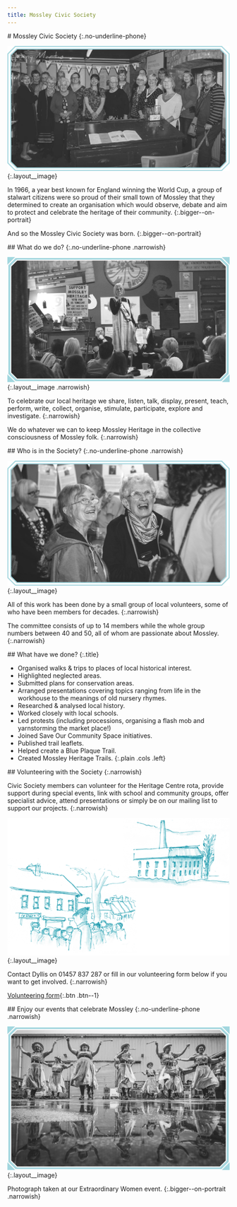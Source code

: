 ```yaml
---
title: Mossley Civic Society
---
```


<section class="section">
<div class="layout--image-right" markdown="1">
# Mossley Civic Society
{:.no-underline-phone}

![A photo of Mossley Civic Society](/images/civic-society/MH_CivicSociety_1_Intro@2x.jpg)
{:.layout__image}

In 1966, a year best known for England winning the World Cup, a group of stalwart citizens were so proud of their small town of Mossley that they determined to create an organisation which would observe, debate and aim to protect and celebrate the heritage of their community.
{:.bigger--on-portrait}

And so the Mossley Civic Society was born.
{:.bigger--on-portrait}
</div>
</section>

<div class="filled">
<section class="section">
<div class="layout--image-left" markdown="1">
## What do we do?
{:.no-underline-phone .narrowish}

![A photo of a talk at the centre](/images/civic-society/MH_CivicSociety_2_Whatdowedo@2x.jpg)
{:.layout__image .narrowish}

To celebrate our local heritage we share, listen, talk, display, present, teach, perform, write, collect, organise, stimulate, participate, explore and investigate.
{:.narrowish}

We do whatever we can to keep Mossley Heritage in the collective consciousness of Mossley folk.
{:.narrowish}
</div>
</section>
</div>

<section class="section">
<div class="layout--image-right" markdown="1">
## Who is in the Society?
{:.no-underline-phone .narrowish}

![A photo of some of the Civic Society members](/images/civic-society/MH_CivicSociety_3_Who@2x.jpg)
{:.layout__image}

All of this work has been done by a small group of local volunteers, some of who have been members for decades.
{:.narrowish}

The committee consists of up to 14 members while the whole group numbers between 40 and 50, all of whom are passionate about Mossley.
{:.narrowish}
</div>
</section>

<div class="filled">
<section class="section">
<div class="lozenge" markdown="1">
## What have we done?
{:.title}

- Organised walks & trips to places of local historical interest.
- Highlighted neglected areas.
- Submitted plans for conservation areas.
- Arranged presentations covering topics ranging from life in the workhouse to the meanings of old nursery rhymes.
- Researched & analysed local history.
- Worked closely with local schools.
- Led protests (including processions, organising a flash mob and yarnstorming the market place!)
- Joined Save Our Community Space initiatives.
- Published trail leaflets.
- Helped create a Blue Plaque Trail.
- Created Mossley Heritage Trails.
{:.plain .cols .left}
</div>
</section>
</div>

<section class="section">
<div class="layout--image-left" markdown="1">
## Volunteering with the Society
{:.narrowish}

Civic Society members can volunteer for the Heritage Centre rota, provide support during special events, link with school and community groups, offer specialist advice, attend presentations or simply be on our mailing list to support our projects.
{:.narrowish}

![Some illustrations of the area](/images/civic-society/MH_CivicSociety_4_Volunteer@2x.png)
{:.layout__image}

Contact Dyllis on 01457 837 287 or fill in our volunteering form below if you want to get involved.
{:.narrowish}

[Volunteering form](https://forms.gle/XuLcsgcvEgJRfnZy9){:.btn .btn--1}
</div>
</section>

<div class="filled">
<section class="section">
<div class="layout--image-right layout--enjoy-events" markdown="1">
## Enjoy our events that celebrate Mossley
{:.no-underline-phone .narrowish}

![A photograph taken at our Extraordinary Women event](/images/civic-society/MH_CivicSociety_5_Enjoy@2x.jpg)
{:.layout__image}

Photograph taken at our Extraordinary Women event.
{:.bigger--on-portrait .narrowish}
</div>
</section>
</div>
